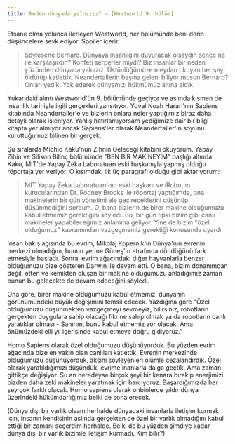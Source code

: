 ```yaml
---
title: Neden dünyada yalnızız? – [Westworld 9. bölüm]
---
```


Efsane olma yolunca ilerleyen Westworld, her bölümünde beni derin düşüncelere sevk ediyor. Spoiler içerir.

> Söylesene Bernard. Dünyaya insanlığını duyuracak olsaydın sence ne ile karşılaşırdın? Konfeti serperler miydi? Biz insanlar bir neden yüzünden dünyada yalnızız. Üstünlüğümüze meydan okuyan her şeyi öldürüp katlettik. Neandertallerin başına geleni biliyor musun Bernard? Onları yedik. Yok ederek dünyamızı hükmümüz altına aldık.

Yukarıdaki alıntı Westworld'ün 9. bölümünde geçiyor ve aslında kısmen de insanlık tarihiyle ilgili gerçekleri yansıtıyor. Yuval Noah Harari'nin Sapiens kitabında Neandertaller'e ve bizlerin onlara neler yaptığımız biraz daha detaylı olarak işleniyor. Yanlış hatırlamıyorsam yediğimize dair bir bilgi kitapta yer almıyor ancak Sapiens'ler olarak Neandertaller'in soyunu kuruttuğumuz bilinen bir gerçek.

Şu sıralarda Michio Kaku'nun Zihnin Geleceği kitabını okuyorum. Yapay Zihin ve Silikon Bilinç bölümünde "BEN BİR MAKİNEYİM" başlığı altında Kaku, MIT'de Yapay Zeka Laboratuarı eski başkanıyla yapmış olduğu röportaja yer veriyor. O kısımdaki ilk üç paragrafı olduğu gibi aktarıyorum:

> MIT Yapay Zeka Laboratuarı'nın eski başkanı ve iRobot'ın kurucularından Dr. Rodney Brooks ile röportaj yaptığımda, ona makinelerin bir gün yönetimi ele geçireceklerini düşünüp düşünmediğini sordum. O, bana bizlerin de birer makine olduğumuzu kabul etmemiz gerektiğini söyledi. Bu, bir gün tıpkı bizim gibi canlı makineler yapabileceğimiz anlamına geliyor. Yine de bizim "özel olduğumuz" kavramından vazgeçmemiz gerektiği konusunda uyardı.

İnsan bakış açısında bu evrim, Mikolaj Kopernik'in Dünya'nın evrenin merkezi olmadığını, bunun yerine Güneş'in etrafında döndüğünü fark etmesiyle başladı. Sonra, evrim ağacındaki diğer hayvanlarla benzer olduğumuzu bize gösteren Darwin ile devam etti. O bana, bizim donanımdan değil, etten ve kemikten oluşan bir makine olduğumuzu anladığımız zaman bunun bu gelecekte de devam edeceğini söyledi.

Ona göre, birer makine olduğumuzu kabul etmemiz, dünyanın görünümündeki büyük değişimini temsil edecek. Yazdığına göre "Özel olduğumuzu düşünmekten vazgeçmeyi sevmeyiz, bilirsiniz, robotların gerçekten duygulara sahip olacağı fikrine sahip olmak ya da robotların canlı yaratıklar olması - Sanırım, bunu kabul etmemiz zor olacak. Ama önümüzdeki elli yıl içerisinde kabul etmeye doğru gidiyoruz."

Homo Sapiens olarak özel olduğumuzu düşünüyorduk. Bu yüzden evrim ağacında bize en yakın olan canlıları katlettik. Evrenin merkezinde olduğumuzu düşünüyorduk, aksini söyleyenleri ölümle cezalandırdık. Özel olarak yaratıldığımızı düşündük, evrime inanlarla dalga geçtik. Ama zaman gittikçe değişiyor. Şu an neredeyse birçok şeyi bir kenara bırakıp enerjimizi bizden daha zeki makineler yaratmak için harcıyoruz. Başardığımızda her şey çok farklı olacak. Homo sapiens olarak onbinlerce yıldır dünya üzerindeki hükümdarlığımız belki de sona erecek.

(Dünya dışı bir varlık olsam herhalde dünyadaki insanlarla iletişim kurmak için, insanın kendisinin aslında gerçekten de özel bir varlık olmadığını kabul ettiği bir zamanı seçerdim herhalde. Belki de bu yüzden şimdiye kadar dünya dışı bir varlık bizimle iletişim kurmadı. Kim bilir?)
